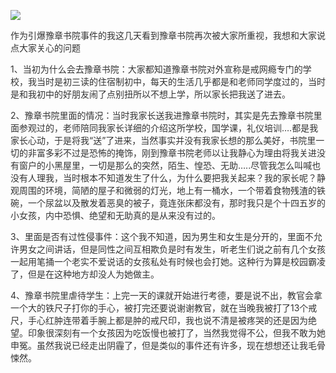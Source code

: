 <p><img src="https://www.iaders.com/wp-content/uploads/2019/11/d53d4-a9e77fa3ly1g8iwij0v91j20k00b8gm9.jpg"></p>
<p><span style="color: #333333;">作为引爆豫章书院事件的我这几天看到豫章书院再次被大家所重视，我想和大家说点大家关心的问题</span><span id="more-8604"></span></p>
<p><span style="color: #333333;">1、当初为什么会去豫章书院：大家都知道豫章书院对外宣称是戒网瘾专门的学校，我当时是初三读的住宿制初中，每天的生活几乎都是和老师同学度过的，当时是和我初中的好朋友闹了点别扭所以不想上学，所以家长把我送了进去。</span></p>
<p><span style="color: #333333;">2、豫章书院里面的情况：当时我家长送我进豫章书院时，其实是先去豫章书院里面参观过的，老师陪同我家长详细的介绍这所学校，国学课，礼仪培训&#8230;.都是我家长心动，于是将我“送”了进来，当然事实并没有我家长想的那么美好，书院里一切的非富多彩不过是恐怖的掩饰，刚到豫章书院老师以让我静心为理由将我关进没有窗户的小黑屋里，一切是那么的突然，陌生、惶恐、无助&#8230;..尽管我怎么叫喊也没有人理我，当时根本不知道发生了什么，为什么要把我关起来？我的家长呢？静观周围的环境，简陋的屋子和微弱的灯光，地上有一桶水，一个带着食物残渣的铁碗，一个尿盆以及散发着恶臭的被子，竟连张床都没有，那时我只是个十四五岁的小女孩，内中恐惧、绝望和无助真的是从来没有过的。</span></p>
<p><span style="color: #333333;">3</span><span style="color: #333333;">、里面是否有过性侵事件：这个我不知道，因为男生和女生是分开的，里面不允许男女之间讲话，但是同性之间互相欺负是时有发生，听老生们说之前有几个女孩一起用笔捅一个老实不爱说话的女孩私处有时候也会打她。这种行为算是校园霸凌了，但是在这种地方却没人为她做主。</span></p>
<p><span style="color: #333333;">4、豫章书院里虐待学生：上完一天的课就开始进行考德，要是说不出，教官会拿一个大的铁尺子打你的手心，被打完还要说谢谢教官，就在当晚我被打了13个戒尺，手心红肿连带着手腕上都是肿的戒尺印，我也说不清是被疼哭的还是因为绝望。印象很深刻有一个女孩因为吃饭慢也被打了，当然我觉得不公，但我不敢为她申冤。虽然我说已经走出阴霾了，但是类似的事件还有许多，现在想想还让我毛骨悚然。​​​</span>​​​​</p>